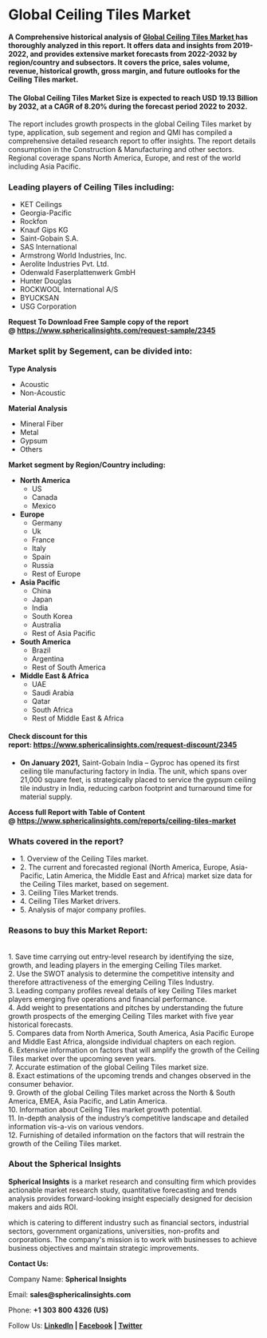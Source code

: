 <h1 class="news-post-title">Global Ceiling Tiles Market</h1>
<p><strong>A Comprehensive historical analysis of&nbsp;<a href="https://www.sphericalinsights.com/reports/ceiling-tiles-market" target="_blank" rel="noopener">Global Ceiling Tiles Market&nbsp;</a>has thoroughly analyzed in this report. It offers data and insights from 2019-2022, and provides extensive market forecasts from 2022-2032 by region/country and subsectors. It covers the price, sales volume, revenue, historical growth, gross margin, and future outlooks for the Ceiling Tiles market.</strong></p>
<h4><strong>The Global Ceiling Tiles Market Size is expected to reach USD 19.13 Billion by 2032, at a CAGR of 8.20% during the forecast period 2022 to 2032.</strong></h4>
<p>The report includes growth prospects in the global Ceiling Tiles market by type, application, sub segement and region and QMI has compiled a comprehensive detailed research report to offer insights. The report details consumption in the Construction &amp; Manufacturing and other sectors. Regional coverage spans North America, Europe, and rest of the world including Asia Pacific.</p>
<h3><strong>Leading players of Ceiling Tiles including:</strong></h3>
<ul>
<li>KET Ceilings</li>
<li>Georgia-Pacific</li>
<li>Rockfon</li>
<li>Knauf Gips KG</li>
<li>Saint-Gobain S.A.</li>
<li>SAS International</li>
<li>Armstrong World Industries, Inc.</li>
<li>Aerolite Industries Pvt. Ltd.</li>
<li>Odenwald Faserplattenwerk GmbH</li>
<li>Hunter Douglas</li>
<li>ROCKWOOL International A/S</li>
<li>BYUCKSAN</li>
<li>USG Corporation</li>
</ul>
<p><strong>Request To Download Free Sample copy of the report @&nbsp;<a href="https://www.sphericalinsights.com/request-sample/2345">https://www.sphericalinsights.com/request-sample/2345</a></strong></p>
<h3><strong>Market split by Segement, can be divided into:</strong></h3>
<p><strong>Type Analysis</strong></p>
<ul>
<li>Acoustic</li>
<li>Non-Acoustic</li>
</ul>
<p><strong>Material Analysis</strong></p>
<ul>
<li>Mineral Fiber</li>
<li>Metal</li>
<li>Gypsum</li>
<li>Others</li>
</ul>
<p><strong>Market segment by Region/Country including:</strong></p>
<ul>
<li><strong>North America</strong>
<ul>
<li>US</li>
<li>Canada</li>
<li>Mexico</li>
</ul>
</li>
<li><strong>Europe</strong>
<ul>
<li>Germany</li>
<li>Uk</li>
<li>France</li>
<li>Italy</li>
<li>Spain</li>
<li>Russia</li>
<li>Rest of Europe</li>
</ul>
</li>
<li><strong>Asia Pacific</strong>
<ul>
<li>China</li>
<li>Japan</li>
<li>India</li>
<li>South Korea</li>
<li>Australia</li>
<li>Rest of Asia Pacific</li>
</ul>
</li>
<li><strong>South America</strong>
<ul>
<li>Brazil</li>
<li>Argentina</li>
<li>Rest of South America</li>
</ul>
</li>
<li><strong>Middle East &amp; Africa</strong>
<ul>
<li>UAE</li>
<li>Saudi Arabia</li>
<li>Qatar</li>
<li>South Africa</li>
<li>Rest of Middle East &amp; Africa</li>
</ul>
</li>
</ul>
<h4>Check discount for this report:&nbsp;<a href="https://www.sphericalinsights.com/request-discount/2345">https://www.sphericalinsights.com/request-discount/2345</a></h4>
<ul>
<li><strong>On January 2021,</strong>&nbsp;Saint-Gobain India &ndash; Gyproc has opened its first ceiling tile manufacturing factory in India. The unit, which spans over 21,000 square feet, is strategically placed to service the gypsum ceiling tile industry in India, reducing carbon footprint and turnaround time for material supply.</li>
</ul>
<p><strong>Access full Report with Table of Content @&nbsp;<a href="https://www.sphericalinsights.com/reports/ceiling-tiles-market">https://www.sphericalinsights.com/reports/ceiling-tiles-market</a>&nbsp;</strong></p>
<h3><strong>Whats covered in the report?</strong></h3>
<ul>
<li>1. Overview of the Ceiling Tiles market.</li>
<li>2. The current and forecasted regional (North America, Europe, Asia-Pacific, Latin America, the Middle East and Africa) market size data for the Ceiling Tiles market, based on segement.</li>
<li>3. Ceiling Tiles Market trends.</li>
<li>4. Ceiling Tiles Market drivers.</li>
<li>5. Analysis of major company profiles.</li>
</ul>
<h3><strong>Reasons to buy this Market Report:</strong></h3>
<p><br />1. Save time carrying out entry-level research by identifying the size, growth, and leading players in the emerging Ceiling Tiles market.<br />2. Use the SWOT analysis to determine the competitive intensity and therefore attractiveness of the emerging Ceiling Tiles Industry.<br />3. Leading company profiles reveal details of key Ceiling Tiles market players emerging five operations and financial performance.<br />4. Add weight to presentations and pitches by understanding the future growth prospects of the emerging Ceiling Tiles market with five year historical forecasts.<br />5. Compares data from North America, South America, Asia Pacific Europe and Middle East Africa, alongside individual chapters on each region.<br />6. Extensive information on factors that will amplify the growth of the Ceiling Tiles market over the upcoming seven years.<br />7. Accurate estimation of the global Ceiling Tiles market size.<br />8. Exact estimations of the upcoming trends and changes observed in the consumer behavior.<br />9. Growth of the global Ceiling Tiles market across the North &amp; South America, EMEA, Asia Pacific, and Latin America.<br />10. Information about Ceiling Tiles market growth potential.<br />11. In-depth analysis of the industry&rsquo;s competitive landscape and detailed information vis-a-vis on various vendors.<br />12. Furnishing of detailed information on the factors that will restrain the growth of the Ceiling Tiles market.</p>
<h3><strong>About the Spherical Insights</strong></h3>
<p><strong>Spherical Insights</strong>&nbsp;is a market research and consulting firm which provides actionable market research study, quantitative forecasting and trends analysis provides forward-looking insight especially designed for decision makers and aids ROI.</p>
<p>which is catering to different industry such as financial sectors, industrial sectors, government organizations, universities, non-profits and corporations. The company's mission is to work with businesses to achieve business objectives and maintain strategic improvements.</p>
<p><strong>Contact Us:</strong></p>
<p>Company Name:&nbsp;<strong>Spherical Insights</strong></p>
<p>Email:&nbsp;<strong>sales@sphericalinsights.com</strong></p>
<p>Phone:&nbsp;<strong>+1 303 800 4326 (US)</strong></p>
<p>Follow Us:&nbsp;<strong><a href="https://www.linkedin.com/company/spherical-insight/"><u>LinkedIn</u></a>&nbsp;|&nbsp;<a href="https://www.facebook.com/sphericalinsights22"><u>Facebook</u></a>&nbsp;|&nbsp;<a href="https://twitter.com/SInsights_US"><u>Twitter</u></a></strong></p>
